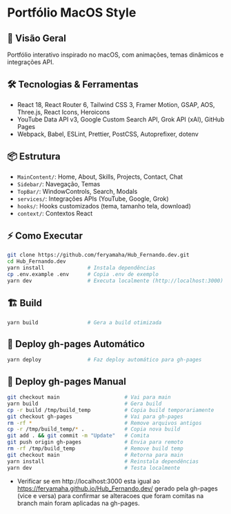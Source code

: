 # Portfólio MacOS Style

## 🚀 Visão Geral

Portfólio interativo inspirado no macOS, com animações, temas dinâmicos e integrações API.

## 🛠️ Tecnologias & Ferramentas

-   React 18, React Router 6, Tailwind CSS 3, Framer Motion, GSAP, AOS, Three.js, React Icons, Heroicons
-   YouTube Data API v3, Google Custom Search API, Grok API (xAI), GitHub Pages
-   Webpack, Babel, ESLint, Prettier, PostCSS, Autoprefixer, dotenv

## 📦 Estrutura

-   `MainContent/`: Home, About, Skills, Projects, Contact, Chat
-   `Sidebar/`: Navegação, Temas
-   `TopBar/`: WindowControls, Search, Modals
-   `services/`: Integrações APIs (YouTube, Google, Grok)
-   `hooks/`: Hooks customizados (tema, tamanho tela, download)
-   `context/`: Contextos React

## ⚡ Como Executar

```bash
git clone https://github.com/feryamaha/Hub_Fernando.dev.git
cd Hub_Fernando.dev
yarn install              # Instala dependências
cp .env.example .env      # Copia .env de exemplo
yarn dev                  # Executa localmente (http://localhost:3000)
```

## 🏗️ Build

```bash
yarn build                # Gera a build otimizada
```

## 🚀 Deploy gh-pages Automático

```bash
yarn deploy               # Faz deploy automático para gh-pages
```

## 🔄 Deploy gh-pages Manual

```bash
git checkout main                     # Vai para main
yarn build                            # Gera build
cp -r build /tmp/build_temp           # Copia build temporariamente
git checkout gh-pages                 # Vai para gh-pages
rm -rf *                              # Remove arquivos antigos
cp -r /tmp/build_temp/* .             # Copia nova build
git add . && git commit -m "Update"   # Comita
git push origin gh-pages              # Envia para remoto
rm -rf /tmp/build_temp                # Remove build temp
git checkout main                     # Retorna para main
yarn install                          # Reinstala dependências
yarn dev                              # Testa localmente
```

-   Verificar se em http://localhost:3000 esta igual ao https://feryamaha.github.io/Hub_Fernando.dev/
    gerado pela gh-pages (vice e versa) para confirmar se alteracoes que foram comitas na branch main foram aplicadas na gh-pages.
